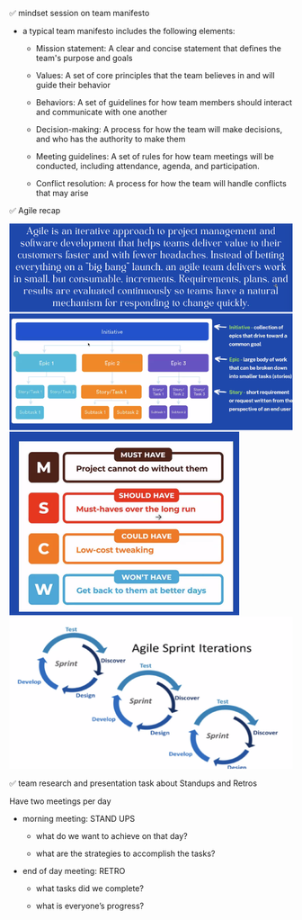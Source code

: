 ✅ mindset session on team manifesto

- a typical team manifesto includes the following elements:

  - Mission statement: A clear and concise statement that defines the team's purpose and goals

  - Values: A set of core principles that the team believes in and will guide their behavior

  - Behaviors: A set of guidelines for how team members should interact and communicate with one another

  - Decision-making: A process for how the team will make decisions, and who has the authority to make them

  - Meeting guidelines: A set of rules for how team meetings will be conducted, including attendance, agenda, and participation.

  - Conflict resolution: A process for how the team will handle conflicts that may arise

✅ Agile recap

<img src="../Screenshots/agileRecap.png"/>

<img src="../Screenshots/agileRecap1.png"/>

<img src="../Screenshots/agileRecap2.png"/>

<img src="../Screenshots/agileRecap3.png"/>

✅ team research and presentation task about Standups and Retros

Have two meetings per day

- morning meeting: STAND UPS

  - what do we want to achieve on that day?

  - what are the strategies to accomplish the tasks?

- end of day meeting: RETRO

  - what tasks did we complete?

  - what is everyone’s progress?
